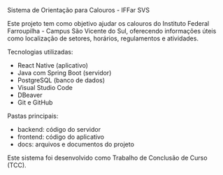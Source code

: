 Sistema de Orientação para Calouros - IFFar SVS

Este projeto tem como objetivo ajudar os calouros do Instituto Federal Farroupilha - Campus São Vicente do Sul, oferecendo informações úteis como localização de setores, horários, regulamentos e atividades.

Tecnologias utilizadas:
- React Native (aplicativo)
- Java com Spring Boot (servidor)
- PostgreSQL (banco de dados)
- Visual Studio Code
- DBeaver
- Git e GitHub

Pastas principais:
- backend: código do servidor
- frontend: código do aplicativo
- docs: arquivos e documentos do projeto

Este sistema foi desenvolvido como Trabalho de Conclusão de Curso (TCC).
